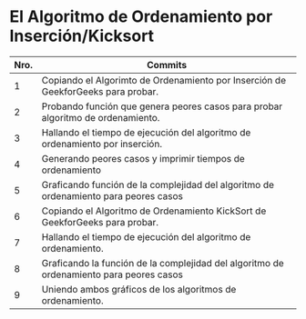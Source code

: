 # El Algoritmo de Ordenamiento por Inserción/Kicksort

| Nro. | Commits |
| ------------- | ------------- |
| 1  | Copiando el Algorimto de Ordenamiento por Inserción de GeekforGeeks para probar.  |
| 2  | Probando función que genera peores casos para probar algoritmo de ordenamiento.  |
| 3  | Hallando el tiempo de ejecución del algoritmo de ordenamiento por inserción.  |
| 4  | Generando peores casos y imprimir tiempos de ordenamiento  |
| 5  | Graficando función de la complejidad del algoritmo de ordenamiento para peores casos  |
| 6  | Copiando el Algoritmo de Ordenamiento KickSort de GeekforGeeks para probar.  |
| 7  | Hallando el tiempo de ejecución del algoritmo de ordenamiento.  |
| 8  | Graficando la función de la complejidad del algoritmo de ordenamiento para peores casos  |
| 9  | Uniendo ambos gráficos de los algoritmos de ordenamiento.  |
